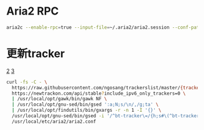 
# Aria2 RPC #

```sh
aria2c --enable-rpc=true --input-file=~/.aria2/aria2.session --conf-path=~/.aria2/aria2.conf
```

# 更新tracker #

[2](https://newtrackon.com/api/stable?include_ipv6_only_trackers=0) [3](https://newtrackon.com/api/stable)

```sh
curl -fs -C - \
  https://raw.githubusercontent.com/ngosang/trackerslist/master/{trackers_all,trackers_all_ws,trackers_all_ip}.txt \
  https://newtrackon.com/api/stable?include_ipv6_only_trackers=0 \
  | /usr/local/opt/gawk/bin/gawk NF \
  | /usr/local/opt/gnu-sed/bin/gsed ':a;N;s/\n/,/g;ta' \
  | /usr/local/opt/findutils/bin/gxargs -r -n 1 -I '{}' \
  /usr/local/opt/gnu-sed/bin/gsed -i '/^bt-tracker\=/{h;s#\(^bt-tracker\=\).*$#\1{}#};${x;/^$/{s##bt-tracker\={}#;H};x}' \
  /usr/local/etc/aria2/aria2.conf
```
